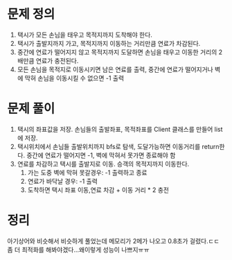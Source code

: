 # 문제 정의

1. 택시가 모든 손님을 태우고 목적지까지 도착해야 한다. 
2. 택시가 출발지까지 가고, 목적지까지 이동하는 거리만큼 연료가 차감된다. 
3. 중간에 연료가 떨어지지 않고 목적지까지 도달하면 손님을 태우고 이동한 거리의 2배만큼 연료가 충전된다.
4. 모든 손님을 목적지로 이동시키면 남은 연료를 출력, 중간에 연료가 떨어지거나 벽에 막혀 손님을 이동시킬 수 없으면 -1 출력

# 문제 풀이

1. 택시의 좌표값을 저장. 손님들의 출발좌표, 목적좌표를 Client 클래스를 만들어 list에 저장.
2. 택시위치에서 손님들 출발위치까지 bfs로 탐색, 도달가능하면 이동거리를 return한다. 중간에 연료가 떨어지면 -1, 벽에 막혀서 못가면 종료해야 함
3. 연료를 차감하고 택시를 출발지로 이동. 승객의 목적지까지 이동한다. 
    1. 가는 도중 벽에 막혀 못갈경우: -1 출력하고 종료
    2. 연료가 바닥날 경우: -1 출력
    3. 도착하면 택시 좌표 이동,연료 차감 + 이동 거리 * 2 충전

# 정리

아기상어와 비슷해서 비슷하게 풀었는데 메모리가 2메가 나오고 0.8초가 걸렸다.ㄷㄷ 좀 더 최적화를 해봐야겠다...왜이렇게 성능이 나쁘지ㅠㅠ